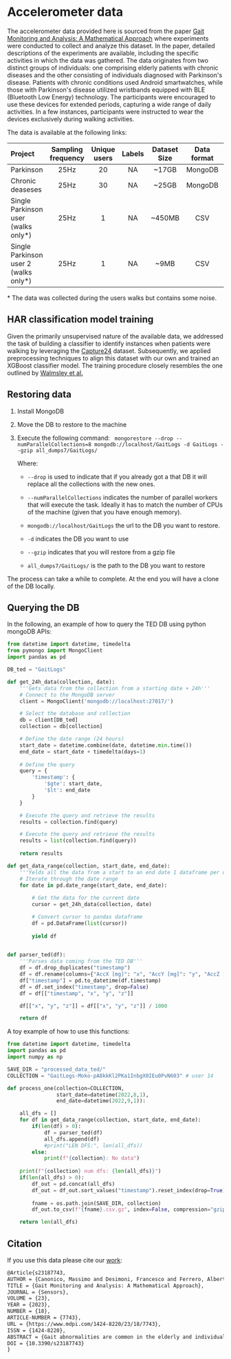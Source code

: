 # Accelerometer data

The accelerometer data provided here is sourced from the paper [Gait Monitoring and Analysis: A Mathematical Approach](https://www.mdpi.com/1424-8220/23/18/7743) where experiments were conducted to collect and analyze this dataset. In the paper, detailed descriptions of the experiments are available, including the specific activities in which the data was gathered. The data originates from two distinct groups of individuals: one comprising elderly patients with chronic diseases and the other consisting of individuals diagnosed with Parkinson's disease. Patients with chronic conditions used Android smartwatches, while those with Parkinson's disease utilized wristbands equipped with BLE (Bluetooth Low Energy) technology. The participants were encouraged to use these devices for extended periods, capturing a wide range of daily activities. In a few instances, participants were instructed to wear the devices exclusively during walking activities.

The data is available at the following links:

| Project                             | Sampling frequency | Unique users | Labels | Dataset Size | Data format |                           Download                           |
| :---------------------------------- | :----------------: | :----------: | :----: | :----------: | :---------: | :----------------------------------------------------------: |
| Parkinson                           |        25Hz        |      20      |   NA   |    ~17GB     |   MongoDB   | [LINK](https://drive.google.com/drive/folders/1CnoWaaMFOacgJaCZfJkprRYTsGSBB2po?usp=sharing) |
| Chronic deaseses                    |        25Hz        |      30      |   NA   |    ~25GB     |   MongoDB   | [LINK](https://drive.google.com/drive/folders/1RtDDlfDJzx-0YLW1hm0htt2oQdeuYB5T?usp=sharing) |
| Single Parkinson user (walks only*) |        25Hz        |      1       |   NA   |    ~450MB    |     CSV     | [LINK](https://drive.google.com/drive/folders/1wfsUucekV6ix0HOGfnF-LpLpztrbCluY?usp=sharing) |
| Single Parkinson user 2 (walks only*) |        25Hz        |      1       |   NA   |    ~9MB    |     CSV     | [LINK](https://drive.google.com/drive/folders/13hxamYeQVoo21K7ex1w-pCG53DN5tnTv?usp=sharing) |

\* The data was collected during the users walks but contains some noise.

## HAR classification model training
Given the primarily unsupervised nature of the available data, we addressed the task of building a classifier to identify instances when patients were walking by leveraging the [Capture24](https://www.nature.com/articles/s41598-018-26174-1) dataset. Subsequently, we applied preprocessing techniques to align this dataset with our own and trained an XGBoost classifier model. The training procedure closely resembles the one outlined by [Walmsley et al.](https://www.medrxiv.org/content/10.1101/2020.11.10.20227769v3) 

## Restoring data

1. Install MongoDB

2. Move the DB to restore to the machine

3. Execute the following command:
   ` mongorestore --drop --numParallelCollections=8 mongodb://localhost/GaitLogs -d GaitLogs --gzip all_dumps7/GaitLogs/`

   Where:

   - `--drop` is used to indicate that if you already got a that DB it will replace all the collections with the new ones.

   - `--numParallelCollections` indicates the number of parallel workers that will execute the task. Ideally it has to match the number of CPUs of the machine (given that you have enough memory).
   - `mongodb://localhost/GaitLogs` the url to the DB you want to restore.
   - `-d` indicates the DB you want to use
   - `--gzip` indicates that you will restore from a gzip file
   - `all_dumps7/GaitLogs/` is the path to the DB you want to restore

The process can take a while to complete. At the end you will have a clone of the DB locally.

## Querying the DB

In the following, an example of how to query the TED DB using python mongoDB APIs:

```python
from datetime import datetime, timedelta
from pymongo import MongoClient
import pandas as pd

DB_ted = "GaitLogs"

def get_24h_data(collection, date):
    '''Gets data from the collection from a starting date + 24h'''
    # Connect to the MongoDB server
    client = MongoClient('mongodb://localhost:27017/')

    # Select the database and collection
    db = client[DB_ted]
    collection = db[collection]

    # Define the date range (24 hours)
    start_date = datetime.combine(date, datetime.min.time())
    end_date = start_date + timedelta(days=1)
    
    # Define the query
    query = {
        'timestamp': {
            '$gte': start_date,
            '$lt': end_date
        }
    }

    # Execute the query and retrieve the results
    results = collection.find(query)

    # Execute the query and retrieve the results
    results = list(collection.find(query))
    
    return results

def get_data_range(collection, start_date, end_date):
    '''Yelds all the data from a start to an end date 1 dataframe per day'''
    # Iterate through the date range
    for date in pd.date_range(start_date, end_date):
        
        # Get the data for the current date
        cursor = get_24h_data(collection, date)

        # Convert cursor to pandas dataframe
        df = pd.DataFrame(list(cursor))
        
        yield df

        
def parser_ted(df):
    '''Parses data coming from the TED DB'''
    df = df.drop_duplicates("timestamp")
    df = df.rename(columns={"AccX [mg]": "x", "AccY [mg]": "y", "AccZ [mg]": "z"})
    df["timestamp"] = pd.to_datetime(df.timestamp)
    df = df.set_index("timestamp", drop=False)
    df = df[["timestamp", "x", "y", "z"]]

    df[["x", "y", "z"]] = df[["x", "y", "z"]] / 1000

    return df
```

A toy example of how to use this functions:

```python
from datetime import datetime, timedelta
import pandas as pd
import numpy as np

SAVE_DIR = "processed_data_ted/"
COLLECTION = "GaitLogs-Moko-pA8kkKl2PKa1InbgX0IEu0PvN603" # user 14

def process_one(collection=COLLECTION, 
                start_date=datetime(2022,8,1), 
                end_date=datetime(2022,9,1)):

    all_dfs = []
    for df in get_data_range(collection, start_date, end_date):
        if(len(df) > 0):
            df = parser_ted(df)
            all_dfs.append(df)
            #print("LEN DFS:", len(all_dfs))
        else:
            print(f"{collection}: No data")
    
    print(f"{collection} num dfs: {len(all_dfs)}")
    if(len(all_dfs) > 0):
        df_out = pd.concat(all_dfs)
        df_out = df_out.sort_values("timestamp").reset_index(drop=True)
        
        fname = os.path.join(SAVE_DIR, collection)
        df_out.to_csv(f"{fname}.csv.gz", index=False, compression="gzip")

    return len(all_dfs)
```

## Citation
If you use this data please cite our [work](https://www.mdpi.com/1424-8220/23/18/7743):

```latex
@Article{s23187743,
AUTHOR = {Canonico, Massimo and Desimoni, Francesco and Ferrero, Alberto and Grassi, Pietro Antonio and Irwin, Christopher and Campani, Daiana and Dal Molin, Alberto and Panella, Massimiliano and Magistrelli, Luca},
TITLE = {Gait Monitoring and Analysis: A Mathematical Approach},
JOURNAL = {Sensors},
VOLUME = {23},
YEAR = {2023},
NUMBER = {18},
ARTICLE-NUMBER = {7743},
URL = {https://www.mdpi.com/1424-8220/23/18/7743},
ISSN = {1424-8220},
ABSTRACT = {Gait abnormalities are common in the elderly and individuals diagnosed with Parkinson&rsquo;s, often leading to reduced mobility and increased fall risk. Monitoring and assessing gait patterns in these populations play a crucial role in understanding disease progression, early detection of motor impairments, and developing personalized rehabilitation strategies. In particular, by identifying gait irregularities at an early stage, healthcare professionals can implement timely interventions and personalized therapeutic approaches, potentially delaying the onset of severe motor symptoms and improving overall patient outcomes. In this paper, we studied older adults affected by chronic diseases and/or Parkinson&rsquo;s disease by monitoring their gait due to wearable devices that can accurately detect a person&rsquo;s movements. In our study, about 50 people were involved in the trial (20 with Parkinson&rsquo;s disease and 30 people with chronic diseases) who have worn our device for at least 6 months. During the experimentation, each device collected 25 samples from the accelerometer sensor for each second. By analyzing those data, we propose a metric for the &ldquo;gait quality&rdquo; based on the measure of entropy obtained by applying the Fourier transform.},
DOI = {10.3390/s23187743}
}
```
